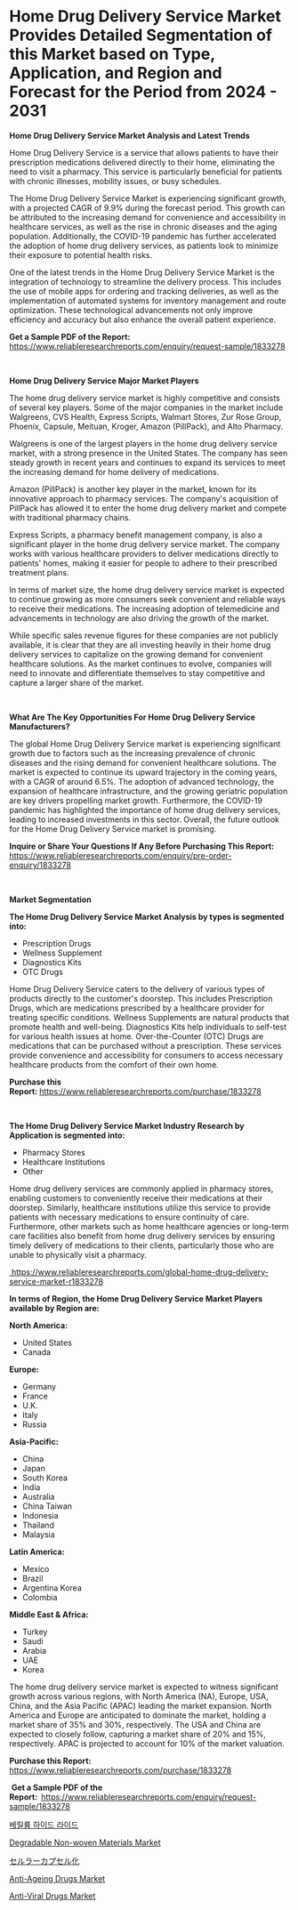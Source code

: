 <p><h1>Home Drug Delivery Service Market Provides Detailed Segmentation of this Market based on Type, Application, and Region and Forecast for the Period from 2024 - 2031</h1></p><p><strong>Home Drug Delivery Service Market Analysis and Latest Trends</strong></p>
<p><p>Home Drug Delivery Service is a service that allows patients to have their prescription medications delivered directly to their home, eliminating the need to visit a pharmacy. This service is particularly beneficial for patients with chronic illnesses, mobility issues, or busy schedules.</p><p>The Home Drug Delivery Service Market is experiencing significant growth, with a projected CAGR of 9.9% during the forecast period. This growth can be attributed to the increasing demand for convenience and accessibility in healthcare services, as well as the rise in chronic diseases and the aging population. Additionally, the COVID-19 pandemic has further accelerated the adoption of home drug delivery services, as patients look to minimize their exposure to potential health risks.</p><p>One of the latest trends in the Home Drug Delivery Service Market is the integration of technology to streamline the delivery process. This includes the use of mobile apps for ordering and tracking deliveries, as well as the implementation of automated systems for inventory management and route optimization. These technological advancements not only improve efficiency and accuracy but also enhance the overall patient experience.</p></p>
<p><strong>Get a Sample PDF of the Report:&nbsp;</strong> <a href="https://www.reliableresearchreports.com/enquiry/request-sample/1833278">https://www.reliableresearchreports.com/enquiry/request-sample/1833278</a></p>
<p>&nbsp;</p>
<p><strong>Home Drug Delivery Service Major Market Players</strong></p>
<p><p>The home drug delivery service market is highly competitive and consists of several key players. Some of the major companies in the market include Walgreens, CVS Health, Express Scripts, Walmart Stores, Zur Rose Group, Phoenix, Capsule, Meituan, Kroger, Amazon (PillPack), and Alto Pharmacy.</p><p>Walgreens is one of the largest players in the home drug delivery service market, with a strong presence in the United States. The company has seen steady growth in recent years and continues to expand its services to meet the increasing demand for home delivery of medications.</p><p>Amazon (PillPack) is another key player in the market, known for its innovative approach to pharmacy services. The company's acquisition of PillPack has allowed it to enter the home drug delivery market and compete with traditional pharmacy chains.</p><p>Express Scripts, a pharmacy benefit management company, is also a significant player in the home drug delivery service market. The company works with various healthcare providers to deliver medications directly to patients' homes, making it easier for people to adhere to their prescribed treatment plans.</p><p>In terms of market size, the home drug delivery service market is expected to continue growing as more consumers seek convenient and reliable ways to receive their medications. The increasing adoption of telemedicine and advancements in technology are also driving the growth of the market.</p><p>While specific sales revenue figures for these companies are not publicly available, it is clear that they are all investing heavily in their home drug delivery services to capitalize on the growing demand for convenient healthcare solutions. As the market continues to evolve, companies will need to innovate and differentiate themselves to stay competitive and capture a larger share of the market.</p></p>
<p>&nbsp;</p>
<p><strong>What Are The Key Opportunities For Home Drug Delivery Service Manufacturers?</strong></p>
<p><p>The global Home Drug Delivery Service market is experiencing significant growth due to factors such as the increasing prevalence of chronic diseases and the rising demand for convenient healthcare solutions. The market is expected to continue its upward trajectory in the coming years, with a CAGR of around 6.5%. The adoption of advanced technology, the expansion of healthcare infrastructure, and the growing geriatric population are key drivers propelling market growth. Furthermore, the COVID-19 pandemic has highlighted the importance of home drug delivery services, leading to increased investments in this sector. Overall, the future outlook for the Home Drug Delivery Service market is promising.</p></p>
<p><strong>Inquire or Share Your Questions If Any Before Purchasing This Report:</strong> <a href="https://www.reliableresearchreports.com/enquiry/pre-order-enquiry/1833278">https://www.reliableresearchreports.com/enquiry/pre-order-enquiry/1833278</a></p>
<p>&nbsp;</p>
<p><strong>Market Segmentation</strong></p>
<p><strong>The Home Drug Delivery Service Market Analysis by types is segmented into:</strong></p>
<p><ul><li>Prescription Drugs</li><li>Wellness Supplement</li><li>Diagnostics Kits</li><li>OTC Drugs</li></ul></p>
<p><p>Home Drug Delivery Service caters to the delivery of various types of products directly to the customer's doorstep. This includes Prescription Drugs, which are medications prescribed by a healthcare provider for treating specific conditions. Wellness Supplements are natural products that promote health and well-being. Diagnostics Kits help individuals to self-test for various health issues at home. Over-the-Counter (OTC) Drugs are medications that can be purchased without a prescription. These services provide convenience and accessibility for consumers to access necessary healthcare products from the comfort of their own home.</p></p>
<p><strong>Purchase this Report:&nbsp;</strong><a href="https://www.reliableresearchreports.com/purchase/1833278">https://www.reliableresearchreports.com/purchase/1833278</a></p>
<p>&nbsp;</p>
<p><strong>The Home Drug Delivery Service Market Industry Research by Application is segmented into:</strong></p>
<p><ul><li>Pharmacy Stores</li><li>Healthcare Institutions</li><li>Other</li></ul></p>
<p><p>Home drug delivery services are commonly applied in pharmacy stores, enabling customers to conveniently receive their medications at their doorstep. Similarly, healthcare institutions utilize this service to provide patients with necessary medications to ensure continuity of care. Furthermore, other markets such as home healthcare agencies or long-term care facilities also benefit from home drug delivery services by ensuring timely delivery of medications to their clients, particularly those who are unable to physically visit a pharmacy.</p></p>
<p><a href="https://www.reliableresearchreports.com/global-home-drug-delivery-service-market-r1833278">&nbsp;https://www.reliableresearchreports.com/global-home-drug-delivery-service-market-r1833278</a></p>
<p><strong>In terms of Region, the Home Drug Delivery Service Market Players available by Region are:</strong></p>
<p>
    <p> <strong> North America: </strong>
        <ul>
            <li>United States</li>
            <li>Canada</li>
        </ul>
        </p> 
    <p> <strong> Europe: </strong>
        <ul>
            <li>Germany</li>
            <li>France</li>
            <li>U.K.</li>
            <li>Italy</li>
            <li>Russia</li>
        </ul>
        </p> 
    <p> <strong> Asia-Pacific: </strong>
        <ul>
            <li>China</li>
            <li>Japan</li>
            <li>South Korea</li>
            <li>India</li>
            <li>Australia</li>
            <li>China Taiwan</li>
            <li>Indonesia</li>
            <li>Thailand</li>
            <li>Malaysia</li>
        </ul>
        </p> 
    <p> <strong> Latin America: </strong>
        <ul>
            <li>Mexico</li>
            <li>Brazil</li>
            <li>Argentina Korea</li>
            <li>Colombia</li>
        </ul>
        </p> 
    <p> <strong> Middle East & Africa: </strong>
        <ul>
            <li>Turkey</li>
            <li>Saudi</li>
            <li>Arabia</li>
            <li>UAE</li>
            <li>Korea</li>
        </ul>
    </p>
    </p>
<p><p>The home drug delivery service market is expected to witness significant growth across various regions, with North America (NA), Europe, USA, China, and the Asia Pacific (APAC) leading the market expansion. North America and Europe are anticipated to dominate the market, holding a market share of 35% and 30%, respectively. The USA and China are expected to closely follow, capturing a market share of 20% and 15%, respectively. APAC is projected to account for 10% of the market valuation.</p></p>
<p><strong>Purchase this Report: </strong><a href="https://www.reliableresearchreports.com/purchase/1833278">https://www.reliableresearchreports.com/purchase/1833278</a></p>
<p>&nbsp;<strong>Get a Sample PDF of the Report:&nbsp;&nbsp;</strong><a href="https://www.reliableresearchreports.com/enquiry/request-sample/1833278">https://www.reliableresearchreports.com/enquiry/request-sample/1833278</a></p>
<p><strong></strong></p>
<p><p><a href="https://medium.com/@costelcaramitru2022/%EB%B2%A0%EB%A6%B4%EB%A5%A8-%ED%95%98%EC%9D%B4%EB%93%9C%EB%9D%BC%EC%9D%B4%EB%93%9C-%EC%8B%9C%EC%9E%A5-%EA%B7%9C%EB%AA%A8-%EC%8B%9C%EC%9E%A5-%EC%A0%84%EB%A7%9D-%EB%B0%8F-%EC%8B%9C%EC%9E%A5-%EC%98%88%EC%B8%A1-2024%EB%85%84%EB%B6%80%ED%84%B0-2031%EB%85%84-04996ab0b02f">베릴륨 하이드 라이드</a></p><p><a href="https://www.linkedin.com/pulse/degradable-non-woven-materials-market-global-regional-analysis-8ws6c?trackingId=Kyq7%2FStqfeqRSO4tV8FmxQ%3D%3D">Degradable Non-woven Materials Market</a></p><p><a href="https://medium.com/@clairhane2018/%E7%B4%B0%E8%83%9E%E5%8C%85%E5%9F%8B%E5%B8%82%E5%A0%B4%E5%B1%95%E6%9C%9B-%E6%A5%AD%E7%95%8C%E6%A6%82%E8%A6%81%E3%81%A8%E4%BA%88%E6%B8%AC-2024%E5%B9%B4%E3%81%8B%E3%82%892031%E5%B9%B4-ae135f924cd2">セルラーカプセル化</a></p><p><a href="https://github.com/kumertitash/Market-Research-Report-List-1/blob/main/anti-ageing-drugs-market.md">Anti-Ageing Drugs Market</a></p><p><a href="https://github.com/huqhwmcs55/Market-Research-Report-List-1/blob/main/anti-viral-drugs-market.md">Anti-Viral Drugs Market</a></p></p>